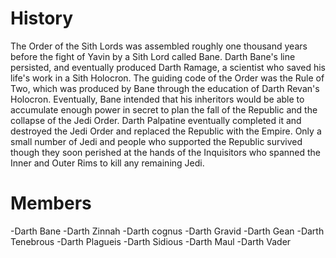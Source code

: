 # History

The Order of the Sith Lords was assembled roughly one thousand years before the fight of Yavin by a Sith Lord called Bane.
Darth Bane's line persisted, and eventually produced Darth Ramage, a scientist who saved his life's work in a Sith Holocron.
The guiding code of the Order was the Rule of Two, which was produced by Bane through the education of Darth Revan's Holocron.
Eventually, Bane intended that his inheritors would be able to accumulate enough power in secret to plan the fall of the Republic and the collapse of the Jedi Order.
Darth Palpatine eventually completed it and destroyed the Jedi Order and replaced the Republic with the Empire.
Only a small number of Jedi and people who supported the Republic survived though they soon perished at the hands of the Inquisitors who spanned the Inner and Outer Rims to kill any remaining Jedi.

# Members

-Darth Bane
-Darth Zinnah
-Darth cognus
-Darth Gravid
-Darth Gean
-Darth Tenebrous
-Darth Plagueis
-Darth Sidious
-Darth Maul
-Darth Vader
